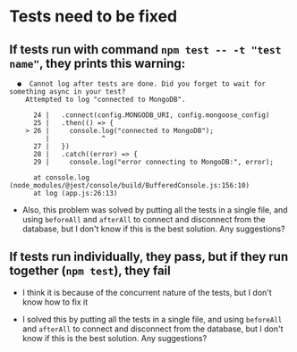 # Tests need to be fixed

## If tests run with command `npm test -- -t "test name"`, they prints this warning:

```
  ●  Cannot log after tests are done. Did you forget to wait for something async in your test?
    Attempted to log "connected to MongoDB".

      24 |   .connect(config.MONGODB_URI, config.mongoose_config)
      25 |   .then(() => {
    > 26 |     console.log("connected to MongoDB");
         |             ^
      27 |   })
      28 |   .catch((error) => {
      29 |     console.log("error connecting to MongoDB:", error);

      at console.log (node_modules/@jest/console/build/BufferedConsole.js:156:10)
      at log (app.js:26:13)
```

- Also, this problem was solved by putting all the tests in a single file, and using `beforeAll` and `afterAll` to connect and disconnect from the database, but I don't know if this is the best solution. Any suggestions?

## If tests run individually, they pass, but if they run together (`npm test`), they fail

- I think it is because of the concurrent nature of the tests, but I don't know how to fix it

- I solved this by putting all the tests in a single file, and using `beforeAll` and `afterAll` to connect and disconnect from the database, but I don't know if this is the best solution. Any suggestions?